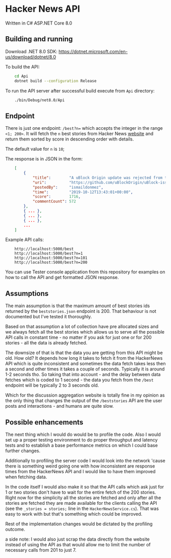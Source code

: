 # Hacker News API

Written in C# ASP.NET Core 8.0

## Building and running

Download .NET 8.0 SDK: https://dotnet.microsoft.com/en-us/download/dotnet/8.0

To build the API:
```sh
    cd Api
    dotnet build --configuration Release
```

To run the API server after successful build execute from `Api` directory:
```sh
    ./bin/Debug/net8.0/Api
```

## Endpoint

There is just one endpoint: `/best?n=` which accepts the integer in the range `<1; 200>`.
It will fetch the `n` best stories from Hacker News [website](https://news.ycombinator.com/)
and return them sorted by score in descending order with details.

The default value for `n` is `10`;

The response is in JSON in the form:
```json
    [
        {
            "title":        "A uBlock Origin update was rejected from the Chrome Web Store",
            "uri":          "https://github.com/uBlockOrigin/uBlock-issues/issues/745",
            "postedBy":     "ismaildonmez",
            "time":         "2019-10-12T13:43:01+00:00",
            "score":        1716,
            "commentCount": 572
        },
        { ... },
        { ... },
        { ... },
        ...
    ]
```

Example API calls:
```
    http://localhost:5000/best
    http://localhost:5000/best?n=1
    http://localhost:5000/best?n=101
    http://localhost:5000/best?n=200
```

You can use Tester console application from this repository
for examples on how to call the API and get formatted JSON response.


## Assumptions

The main assumption is that the maximum amount of best stories ids returned by
the `beststories.json` endpoint is 200.  That behaviour is not documented but
I've tested it thoroughly.

Based on that assumption a lot of collection have pre allocated sizes and we
always fetch all the best stories which allows us to serve all the possible
API calls in constant time - no matter if you ask for just one or for 200
stories - all the data is already fetched.

The downsize of that is that the data you are getting from this API might be
old.  How old?  It depends how long it takes to fetch it from the HackerNews
API which is quite inconsistent and sometimes the data fetch takes less then
a second and other times it takes a couple of seconds.  Typically it is around
1-2 seconds tho.  So taking that into account - and the delay between data
fetches which is coded to 1 second - the data you fetch from the `/best`
endpoint will be typically 2 to 3 seconds old.

Which for the discussion aggregation website is totally fine in my opinion as
the only thing that changes the output of the `/beststories` API are the user
posts and interactions - and humans are quite slow.

## Possible enhancements

The next thing which I would do would be to profile the code.  Also I would set
up a proper testing environment to do proper throughput and latency tests and to
establish a base performance metrics on which I could base further changes.

Additionally to profiling the server code I would look into the network 'cause
there is something weird going one with how inconsistent are response times
from the HackerNews API and I would like to have them improved when fetching data.

In the code itself I would also make it so that the API calls which ask just
for 1 or two stories don't have to wait for the entire fetch of the 200
stories.  Right now for the simplicity all the stories are fetched and only
after all the stories are fetched they are made available for the clients
calling the API (see the `_stories = stories;` line in the `HackerNewsService.cs`).
That was easy to work with but that's something which could be improved.

Rest of the implementation changes would be dictated by the profiling outcome.

a side note: I would also just scrap the data directly from the website instead of using the API as that would allow me to limit the number of necessary calls from 201 to just 7.
